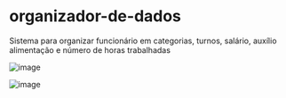 # organizador-de-dados
 Sistema para organizar funcionário em categorias, turnos, salário, auxílio alimentação e número de horas trabalhadas

![image](https://user-images.githubusercontent.com/121320368/212124737-45190d67-84ae-4528-8d09-29b57a0e0d3b.png)

![image](https://user-images.githubusercontent.com/121320368/212124873-68ba604c-2390-4972-9012-1acbb60ecfa3.png)

